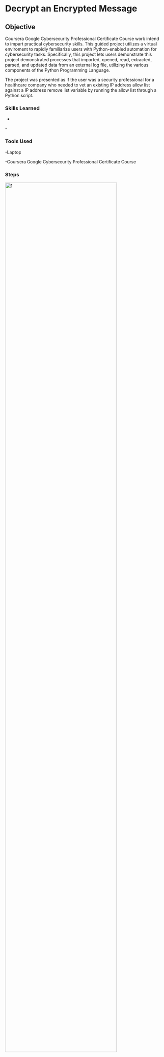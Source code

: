 # Decrypt an Encrypted Message
## Objective
Coursera Google Cybersecurity Professional Certificate Course work intend to impart practical cybersecurity skills. This guided project utilizes a virtual enviroment to rapidly familiarize users with Python-enabled automation for cybersecurity tasks. Specifically, this project lets users demonstrate this project demonstrated processes that imported, opened, read, extracted, parsed, and updated data from an external log file, utilizing the various components of the Python Programming Language.

The project was presented as if the user was a security professional for a healthcare company who needed to vet an existing IP address allow list against a IP address remove list variable by running the allow list through a Python script.

### Skills Learned
-
<p>-</p>

### Tools Used
-Laptop
<p>-Coursera Google Cybersecurity Professional Certificate Course</p>

### Steps
<img src="" style="width: 85%;" alt="1">
<p><i> </i></p>
